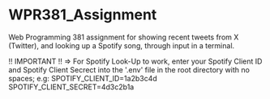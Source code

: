 # WPR381_Assignment
Web Programming 381 assignment for showing recent tweets from X (Twitter), and looking up a Spotify song, through input in a terminal.

!! IMPORTANT !! => For Spotify Look-Up to work, enter your Spotify Client ID and Spotify Client Secrect into the '.env' file in the root directory with no spaces;
e.g: SPOTIFY_CLIENT_ID=1a2b3c4d
     SPOTIFY_CLIENT_SECRET=4d3c2b1a
